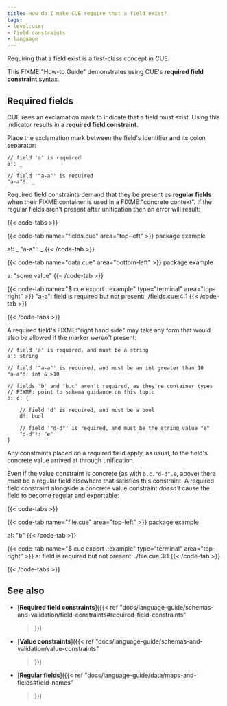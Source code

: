 ```yaml
---
title: How do I make CUE require that a field exist?
tags:
- level:user
- field constraints
- language
---
```


Requiring that a field exist is a first-class concept in CUE.

This FIXME:"How-to Guide" demonstrates using CUE's **required field
constraint** syntax.

## Required fields

CUE uses an exclamation mark to indicate that a field must exist. Using this
indicator results in a **required field constraint**.

Place the exclamation mark between the field's identifier and its colon
separator:

```CUE
// field 'a' is required
a!: _

// field '"a-a"' is required
"a-a"!: _
```

Required field constraints demand that they be present as **regular fields**
when their FIXME:container is used in a FIXME:"concrete context". If the
regular fields aren't present after unification then an error will result:

{{< code-tabs >}}

{{< code-tab name="fields.cue" area="top-left" >}}
package example

a!:     _
"a-a"!: _
{{< /code-tab >}}

{{< code-tab name="data.cue" area="bottom-left" >}}
package example

a: "some value"
{{< /code-tab >}}

{{< code-tab name="$ cue export .:example" type="terminal" area="top-right" >}}
"a-a": field is required but not present:
    ./fields.cue:4:1
{{< /code-tab >}}

{{< /code-tabs >}}


A required field's FIXME:"right hand side" may take any form that would also be
allowed if the marker *weren't* present:

```CUE
// field 'a' is required, and must be a string
a!: string

// field '"a-a"' is required, and must be an int greater than 10
"a-a"!: int & >10

// fields 'b' and 'b.c' aren't required, as they're container types
// FIXME: point to schema guidance on this topic
b: c: {

	// field 'd' is required, and must be a bool
	d!: bool

	// field '"d-d"' is required, and must be the string value "e"
	"d-d"!: "e"
}
```

Any constraints placed on a required field apply, as usual, to the field's
concrete value arrived at through unification.

Even if the value constraint is concrete (as with `b.c."d-d".e`, above) there
must be a regular field elsewhere that satisfies this constraint. A required
field constraint alongside a concrete value constraint *doesn't* cause the
field to become regular and exportable:

{{< code-tabs >}}

{{< code-tab name="file.cue" area="top-left" >}}
package example

a!: "b"
{{< /code-tab >}}

{{< code-tab name="$ cue export .:example" type="terminal" area="top-right" >}}
a: field is required but not present:
    ./file.cue:3:1
{{< /code-tab >}}

{{< /code-tabs >}}

## See also

- [**Required field constraints**]({{< ref
    "docs/language-guide/schemas-and-validation/field-constraints#required-field-constraints"
  >}})
- [**Value constraints**]({{< ref
    "docs/language-guide/schemas-and-validation/value-constraints"
  >}})
- [**Regular fields**]({{< ref
    "docs/language-guide/data/maps-and-fields#field-names"
  >}})
